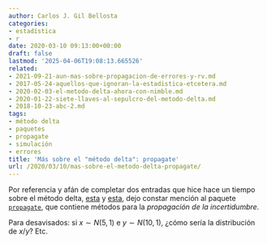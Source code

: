 ```yaml
---
author: Carlos J. Gil Bellosta
categories:
- estadística
- r
date: 2020-03-10 09:13:00+00:00
draft: false
lastmod: '2025-04-06T19:08:13.665526'
related:
- 2021-09-21-aun-mas-sobre-propagacion-de-errores-y-rv.md
- 2017-05-24-aquellos-que-ignoran-la-estadistica-etcetera.md
- 2020-02-03-el-metodo-delta-ahora-con-nimble.md
- 2020-01-22-siete-llaves-al-sepulcro-del-metodo-delta.md
- 2018-10-23-abc-2.md
tags:
- método delta
- paquetes
- propagate
- simulación
- errores
title: 'Más sobre el "método delta": propagate'
url: /2020/03/10/mas-sobre-el-metodo-delta-propagate/
---
```


Por referencia y afán de completar dos entradas que hice hace un tiempo sobre el método delta, [esta](https://datanalytics.com/2020/01/22/siete-llaves-al-sepulcro-del-metodo-delta/) y [esta](https://datanalytics.com/2020/02/03/el-metodo-delta-ahora-con-nimble/), dejo constar mención al paquete [`propagate`](https://CRAN.R-project.org/package=propagate), que contiene métodos para la _propagación de la incertidumbre_.

Para desavisados: si $x \sim N(5,1)$ e $y \sim N(10,1)$, ¿cómo sería la distribución de $x/y$? Etc.